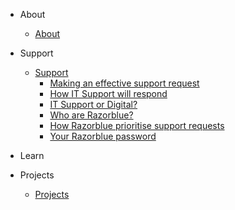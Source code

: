 - About 
    -   [About](https://digital.ymt.org.uk/#/about/)

- Support

    - [Support](support/)
        - [Making an effective support request](support/help-razorblue.md)
        - [How IT Support will respond](support/how-razorblue-will-respond.md)
        - [IT Support or Digital?](support/digital-or-razorblue.md)
        - [Who are Razorblue?](support/who-are-razorblue.md)
        - [How Razorblue prioritise support requests](support/how-razorblue-prioritise-requests.md)
        - [Your Razorblue password](support/get-razorblue-pw.md)
        
- Learn


- Projects

    - [Projects](projects/)
